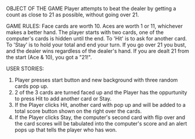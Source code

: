 OBJECT OF THE GAME
Player attempts to beat the dealer by getting a count as close to 21 as possible, without going over 21.

GAME RULES:
Face cards are worth 10. Aces are worth 1 or 11, whichever makes a better hand.
The player starts with two cards, one of the computer's cards is hidden until the end.
To 'Hit' is to ask for another card. To 'Stay' is to hold your total and end your turn.
If you go over 21 you bust, and the dealer wins regardless of the dealer's hand.
If you are dealt 21 from the start (Ace & 10), you got a "21!".

USER STORIES: 

1. Player presses start button and new background with three random cards pop up.
2. 2 of the 3 cards are turned faced up and the Player has the oppurtunity to press Hit to add another card or Stay.
4. If the Player clicks Hit, another card with pop up and will be added to a total score button shown on the right over the cards.
5. If the Player clicks Stay, the computer's second card with flip over and the card scores will be tabulated into the computer's score and an alert pops up that tells the player who has won. 